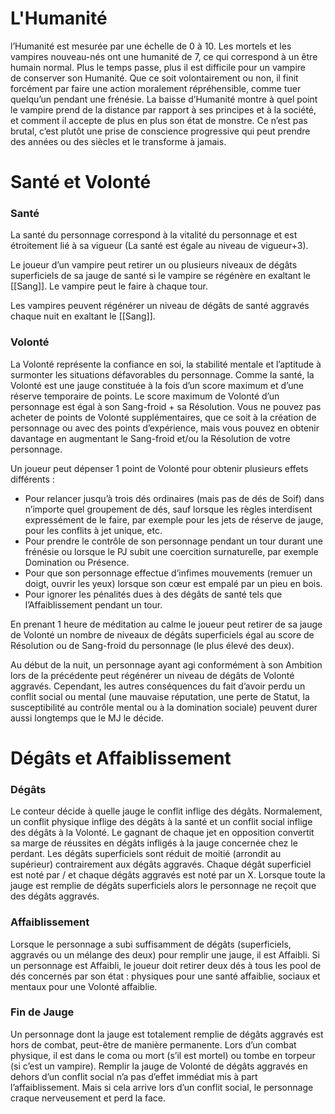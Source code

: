 # L'Humanité

l’Humanité est mesurée par une échelle de 0 à 10. Les mortels et les vampires nouveau-nés ont une humanité de 7, ce qui correspond à un être humain normal. Plus le temps passe, plus il est difficile pour un vampire de conserver son Humanité. Que ce soit volontairement ou non, il finit forcément par faire une action moralement répréhensible, comme tuer quelqu’un pendant une frénésie.
La baisse d’Humanité montre à quel point le vampire prend de la distance par rapport à ses principes et à la société, et comment il accepte de plus en plus son état de monstre. Ce n’est pas brutal, c’est plutôt une prise de conscience progressive qui peut prendre des années ou des siècles et le transforme à jamais.


# Santé et Volonté

### Santé

La santé du personnage correspond à la vitalité du personnage et est étroitement lié à sa vigueur (La santé est égale au niveau de vigueur+3).

Le joueur d’un vampire peut retirer un ou plusieurs niveaux de dégâts superficiels de sa jauge de santé si le vampire se régénère en exaltant le [[Sang]]. Le vampire peut le faire à chaque tour.

Les vampires peuvent régénérer un niveau de dégâts de santé aggravés chaque nuit en exaltant le [[Sang]].

### Volonté

La Volonté représente la confiance en soi, la stabilité mentale et l’aptitude à surmonter les situations défavorables du personnage. Comme la santé, la Volonté est une jauge constituée à la fois d’un score maximum et d’une réserve temporaire de points. 
Le score maximum de Volonté d’un personnage est égal à son Sang-froid + sa Résolution. Vous ne pouvez pas acheter de points de Volonté supplémentaires, que ce soit à la création de personnage ou avec des points d’expérience, mais vous pouvez en obtenir davantage en augmentant le Sang-froid et/ou la Résolution de votre personnage.

Un joueur peut dépenser 1 point de Volonté pour obtenir plusieurs effets différents :
- Pour relancer jusqu’à trois dés ordinaires (mais pas de dés de Soif) dans n’importe quel groupement de dés, sauf lorsque les règles interdisent expressément de le faire, par exemple pour les jets de réserve de jauge, pour les conflits à jet unique, etc.
- Pour prendre le contrôle de son personnage pendant un tour durant une frénésie ou lorsque le PJ subit une coercition surnaturelle, par exemple Domination ou Présence.
- Pour que son personnage effectue d’infimes mouvements (remuer un doigt, ouvrir les yeux) lorsque son cœur est empalé par un pieu en bois.
- Pour ignorer les pénalités dues à des dégâts de santé tels que l’Affaiblissement pendant un tour.

En prenant 1 heure de méditation au calme le joueur peut retirer de sa jauge de Volonté un nombre de niveaux de dégâts superficiels égal au score de Résolution ou de Sang-froid du personnage (le plus élevé des deux).

Au début de la nuit, un personnage ayant agi conformément à son Ambition lors de la précédente peut régénérer un niveau de dégâts
de Volonté aggravés. Cependant, les autres conséquences du fait d’avoir perdu un conflit social ou mental (une mauvaise réputation, une perte de Statut, la susceptibilité au contrôle mental ou à la domination sociale) peuvent durer aussi longtemps que le MJ le décide.


# Dégâts et Affaiblissement

### Dégâts

Le conteur décide à quelle jauge le conflit inflige des dégâts. Normalement, un conflit physique inflige des dégâts à la santé et un conflit social inflige des dégâts à la Volonté.
Le gagnant de chaque jet en opposition convertit sa marge de réussites en dégâts infligés à la jauge concernée chez le perdant.
Les dégâts superficiels sont réduit de moitié (arrondit au supérieur) contrairement aux dégâts aggravés. 
Chaque dégât superficiel est noté par / et chaque dégâts aggravés est noté par un X. Lorsque toute la jauge est remplie de dégâts superficiels alors le personnage ne reçoit que des dégâts aggravés.

### Affaiblissement
Lorsque le personnage a subi suffisamment de dégâts (superficiels, aggravés ou un mélange des deux) pour remplir une jauge, il est Affaibli. Si un personnage est Affaibli, le joueur doit retirer deux dés à tous les pool de dés concernés par son état : physiques pour une santé affaiblie, sociaux et mentaux pour une Volonté affaiblie.

### Fin de Jauge
Un personnage dont la jauge est totalement remplie de dégâts aggravés est hors de combat, peut-être de manière permanente.
Lors d’un combat physique, il est dans le coma ou mort (s’il est mortel)
ou tombe en torpeur (si c’est un vampire).
Remplir la jauge de Volonté de dégâts aggravés en dehors d’un conflit social n’a pas d’effet immédiat mis à part l’affaiblissement. Mais si cela arrive lors d’un conflit social, le personnage craque nerveusement et perd la face.